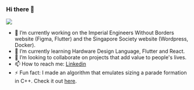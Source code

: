 ### Hi there 👋
![](https://komarev.com/ghpvc/?username=clemenkok)

- 🔭 I’m currently working on the Imperial Engineers Without Borders website (Figma, Flutter) and the Singapore Society website (Wordpress, Docker).
- 🌱 I’m currently learning Hardware Design Language, Flutter and React.
- 👯 I’m looking to collaborate on projects that add value to people's lives.
- 📫 How to reach me: [Linkedin](https://www.linkedin.com/in/clemenkok/)
- ⚡ Fun fact: I made an algorithm that emulates sizing a parade formation in C++. Check it out [here](https://github.com/clemenkok/Sizing-Algorithm).
